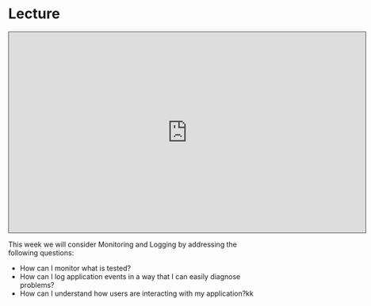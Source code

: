 # Lecture

<iframe src="https://solent.cloud.panopto.eu/Panopto/Pages/Embed.aspx?id=1d3e07eb-bd3d-4f04-b1a1-af6300e7cc79&autoplay=false&offerviewer=true&showtitle=true&showbrand=true&captions=true&interactivity=all" height="405" width="720" style="border: 1px solid #464646;" allowfullscreen allow="autoplay"></iframe>

This week we will consider Monitoring and Logging by addressing the following questions:

- How can I monitor what is tested?
- How can I log application events in a way that I can easily diagnose problems?
- How can I understand how users are interacting with my application?kk